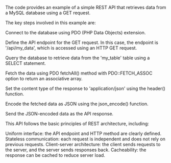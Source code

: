 The code provides an example of a simple REST API that retrieves data from a MySQL database using a GET request.

The key steps involved in this example are:

Connect to the database using PDO (PHP Data Objects) extension.

Define the API endpoint for the GET request. In this case, the endpoint is '/api/my_data', which is accessed using an HTTP GET request.

Query the database to retrieve data from the 'my_table' table using a SELECT statement.

Fetch the data using PDO fetchAll() method with PDO::FETCH_ASSOC option to return an associative array.

Set the content type of the response to 'application/json' using the header() function.

Encode the fetched data as JSON using the json_encode() function.

Send the JSON-encoded data as the API response.

This API follows the basic principles of REST architecture, including:

Uniform interface: the API endpoint and HTTP method are clearly defined.
Stateless communication: each request is independent and does not rely on previous requests.
Client-server architecture: the client sends requests to the server, and the server sends responses back.
Cacheability: the response can be cached to reduce server load.
